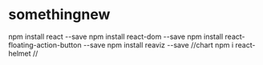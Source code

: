 # somethingnew
npm install react --save
npm install react-dom --save
npm install react-floating-action-button --save
npm install reaviz --save //chart
npm i react-helmet //